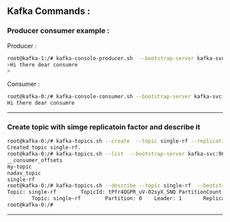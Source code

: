 






## Kafka Commands :




### Producer consumer example :

Producer :
```bash
root@kafka-1:/# kafka-console-producer.sh  --bootstrap-server kafka-svc:9092 --topic my-topic
>Hi there dear consumre 
>
```

Consumer  :
```bash
root@kafka-0:/# kafka-console-consumer.sh --bootstrap-server kafka-svc:9092 --topic my-topic
Hi there dear consumre 
```
---


### Create topic with simge replicatoin factor and describe it 
```bash
root@kafka-0:/# kafka-topics.sh --create  --topic single-rf --replication-factor 1   --bootstrap-server kafka-svc:9092
Created topic single-rf.
root@kafka-0:/# kafka-topics.sh --list  --bootstrap-server kafka-svc:9092
__consumer_offsets
my-topic
nadav_topic
single-rf
root@kafka-0:/# kafka-topics.sh --describe --topic single-rf  --bootstrap-server kafka-svc:9092
Topic: single-rf        TopicId: tPfr4QGPR_uV-02syX_SNQ PartitionCount: 1       ReplicationFactor: 1    Configs: min.insync.replicas=2,segment.bytes=1073741824
        Topic: single-rf        Partition: 0    Leader: 1       Replicas: 1     Isr: 1
root@kafka-0:/#
```
---
